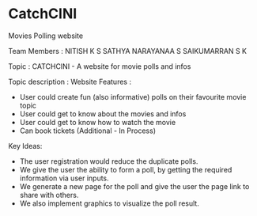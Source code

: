 # CatchCINI
Movies Polling website

Team Members :
NITISH K S
SATHYA NARAYANAA S
SAIKUMARRAN S K

Topic : CATCHCINI - A website for movie polls and infos 

Topic description :
Website Features : 
* User could create fun (also informative) polls on their favourite movie topic
* User could get to know about the movies and infos
* User could get to know how to watch the movie
* Can book tickets (Additional - In Process)

Key Ideas:
* The user registration would reduce the duplicate polls.
* We give the user the ability to form a poll, by getting the required information via user inputs.
* We generate a new page for the poll and give the user the page link to share with others.
* We also implement graphics to visualize the poll result.
